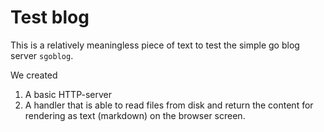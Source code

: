 # Test blog

This is a relatively meaningless piece of text to test the simple go blog server `sgoblog`.

We created
1. A basic HTTP-server
2. A handler that is able to read files from disk and return the content for rendering as text (markdown) on the browser screen.